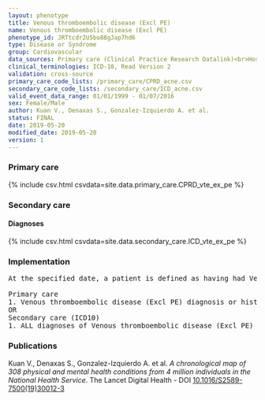 ```yaml
---
layout: phenotype
title: Venous thromboembolic disease (Excl PE)
name: Venous thromboembolic disease (Excl PE)
phenotype_id: JRTtcdr2U5bo88gJap7hd6 
type: Disease or Syndrome
group: Cardiovascular
data_sources: Primary care (Clinical Practice Research Datalink)<br>Hospitalizations (Hospital Episode Statistics) 
clinical_terminologies: ICD-10, Read Version 2 
validation: cross-source
primary_care_code_lists: /primary_care/CPRD_acne.csv
secondary_care_code_lists: /secondary_care/ICD_acne.csv
valid_event_data_range: 01/01/1999 - 01/07/2016
sex: Female/Male
author: Kuan V., Denaxas S., Gonzalez-Izquierdo A. et al.
status: FINAL
date: 2019-05-20
modified_date: 2019-05-20
version: 1
---
```

### Primary care 
{% include csv.html csvdata=site.data.primary_care.CPRD_vte_ex_pe %}
### Secondary care 
#### Diagnoses 
{% include csv.html csvdata=site.data.secondary_care.ICD_vte_ex_pe %}
### Implementation 
<pre>At the specified date, a patient is defined as having had Venous thromboembolic disease (Excl PE) IF they meet the criteria for any of the following on or before the specified date. The earliest date on which the individual meets any of the following criteria on or before the specified date is defined as the first event date:

Primary care
1. Venous thromboembolic disease (Excl PE) diagnosis or history of diagnosis during a consultation 
OR
Secondary care (ICD10)
1. ALL diagnoses of Venous thromboembolic disease (Excl PE) or history of diagnosis during a hospitalization</pre> 
 
### Publications 
Kuan V., Denaxas S., Gonzalez-Izquierdo A. et al. _A chronological map of 308 physical and mental health conditions from 4 million individuals in the National Health Service_. The Lancet Digital Health - DOI <a href='https://www.thelancet.com/journals/landig/article/PIIS2589-7500(19)30012-3/fulltext'>10.1016/S2589-7500(19)30012-3</a>